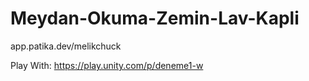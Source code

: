 # Meydan-Okuma-Zemin-Lav-Kapli
 app.patika.dev/melikchuck
 
 Play With:
 https://play.unity.com/p/deneme1-w
